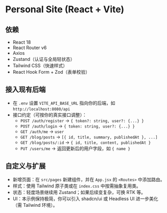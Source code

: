 # Personal Site (React + Vite)

## 依赖
- React 18
- React Router v6
- Axios
- Zustand（认证与全局轻状态）
- Tailwind CSS（快速样式）
- React Hook Form + Zod（表单校验）

## 接入现有后端
- 在 `.env` 设置 `VITE_API_BASE_URL` 指向你的后端，如 `http://localhost:8080/api`
- 接口约定（可按你的真实接口调整）：
  - `POST /auth/register` -> `{ token?: string, user?: {...} }`
  - `POST /auth/login` -> `{ token: string, user?: {...} }`
  - `GET /auth/me` -> `user`
  - `GET /blog/posts` -> `[{ id, title, summary, publishedAt }, ...]`
  - `GET /blog/posts/:id` -> `{ id, title, content, publishedAt }`
  - `PUT /users/me` -> 返回更新后的用户字段，如 `{ name }`

## 自定义与扩展
- 新增页面：在 `src/pages` 新建组件，并在 `App.jsx` 的 `<Routes>` 中添加路由。
- 样式：使用 Tailwind 原子类或在 `index.css` 中按需抽象复用类。
- 状态：轻度场景继续用 Zustand；如果后续变复杂，可换 RTK 等。
- UI：本示例保持极简，你可以引入 shadcn/ui 或 Headless UI 进一步美化（需 Tailwind 环境）。